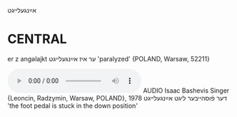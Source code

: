 אײַנגעלייגט

CENTRAL
========

er z angəlajkt ער איז אײַנגעלייגט 'paralyzed' {POLAND, Warsaw, 52211}

<audio controls src="https://ia801503.us.archive.org/5/items/BashevisLexicon/DerFusheyberLigtAyngeleygt-IsaacBashevisSinger1978.mp3"></audio>
AUDIO Isaac Bashevis Singer {Leoncin, Radzymin, Warsaw, POLAND}, 1978
דער פֿוסהייבער ליגט אײַנגעלייגט 'the foot pedal is stuck in the down position'